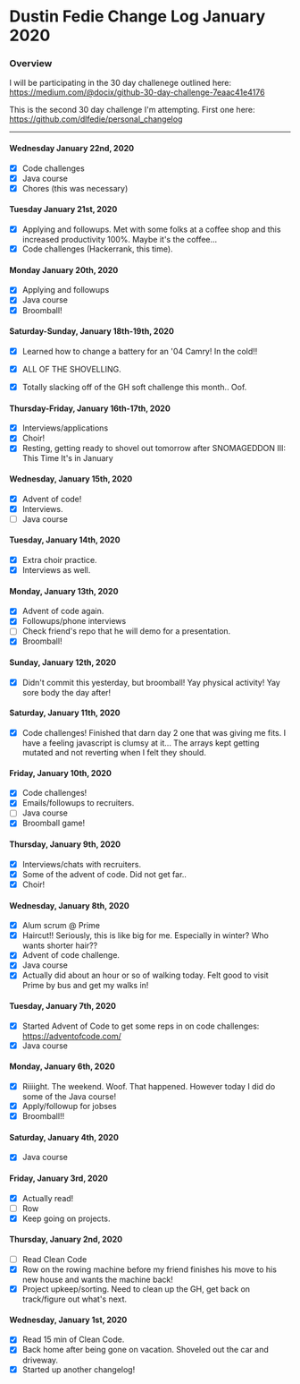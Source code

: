 # Dustin Fedie Change Log January 2020
### Overview
I will be participating in the 30 day challenege outlined here: https://medium.com/@docix/github-30-day-challenge-7eaac41e4176

This is the second 30 day challenge I'm attempting. First one here: https://github.com/dlfedie/personal_changelog

---
#### Wednesday January 22nd, 2020
- [x] Code challenges
- [x] Java course
- [x] Chores (this was necessary)

#### Tuesday January 21st, 2020
- [x] Applying and followups. Met with some folks at a coffee shop and this increased productivity 100%. Maybe it's the coffee...
- [x] Code challenges (Hackerrank, this time).

#### Monday January 20th, 2020
- [x] Applying and followups
- [x] Java course
- [x] Broomball!

#### Saturday-Sunday, January 18th-19th, 2020
- [x] Learned how to change a battery for an '04 Camry! In the cold!!
- [x] ALL OF THE SHOVELLING.
- [x] Totally slacking off of the GH soft challenge this month.. Oof. 


#### Thursday-Friday, January 16th-17th, 2020
- [x] Interviews/applications
- [x] Choir!
- [x] Resting, getting ready to shovel out tomorrow after SNOMAGEDDON III: This Time It's in January

#### Wednesday, January 15th, 2020
- [x] Advent of code!
- [x] Interviews.
- [ ] Java course

#### Tuesday, January 14th, 2020
- [x] Extra choir practice. 
- [x] Interviews as well.

#### Monday, January 13th, 2020
- [x] Advent of code again.
- [x] Followups/phone interviews
- [ ] Check friend's repo that he will demo for a presentation.
- [x] Broomball!

#### Sunday, January 12th, 2020
- [x] Didn't commit this yesterday, but broomball! Yay physical activity! Yay sore body the day after!

#### Saturday, January 11th, 2020
- [x] Code challenges! Finished that darn day 2 one that was giving me fits. I have a feeling javascript is clumsy at it... The arrays kept getting mutated and not reverting when I felt they should.

#### Friday, January 10th, 2020
- [x] Code challenges!
- [x] Emails/followups to recruiters.
- [ ] Java course
- [x] Broomball game!

#### Thursday, January 9th, 2020
- [x] Interviews/chats with recruiters.
- [x] Some of the advent of code. Did not get far..
- [x] Choir!

#### Wednesday, January 8th, 2020
- [x] Alum scrum @ Prime
- [x] Haircut!! Seriously, this is like big for me. Especially in winter? Who wants shorter hair??
- [x] Advent of code challenge.
- [x] Java course
- [x] Actually did about an hour or so of walking today. Felt good to visit Prime by bus and get my walks in!

#### Tuesday, January 7th, 2020
- [x] Started Advent of Code to get some reps in on code challenges: https://adventofcode.com/
- [x] Java course

#### Monday, January 6th, 2020
- [x] Riiiight. The weekend. Woof. That happened. However today I did do some of the Java course!
- [x] Apply/followup for jobses
- [x] Broomball!!

#### Saturday, January 4th, 2020
- [x] Java course

#### Friday, January 3rd, 2020
- [x] Actually read!
- [ ] Row
- [x] Keep going on projects.

#### Thursday, January 2nd, 2020
- [ ] Read Clean Code
- [x] Row on the rowing machine before my friend finishes his move to his new house and wants the machine back!
- [x] Project upkeep/sorting. Need to clean up the GH, get back on track/figure out what's next.

#### Wednesday, January 1st, 2020
- [x] Read 15 min of Clean Code.
- [x] Back home after being gone on vacation. Shoveled out the car and driveway.
- [x] Started up another changelog!
